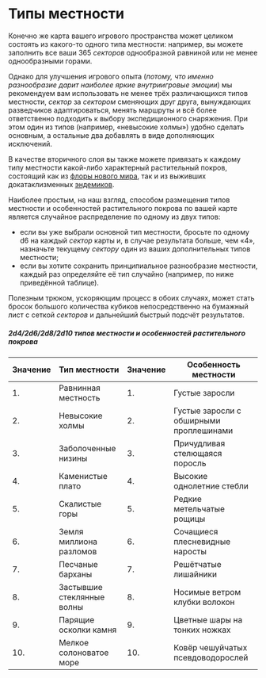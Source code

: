 # Типы местности
Конечно же карта вашего игрового пространства может целиком состоять из какого-то одного типа местности: например, вы можете заполнить все ваши 365 *секторов* однообразной равниной или не менее однообразными горами.

Однако для улучшения игрового опыта (*потому, что именно разнообразие дарит наиболее яркие внутриигровые эмоции*) мы рекомендуем вам использовать не менее трёх различающихся типов местности, *сектор* за *сектором* сменяющих друг друга, вынуждающих разведчиков адаптироваться, менять маршруты и всё более ответственно подходить к выбору экспедиционного снаряжения. При этом один из типов (например, «невысокие холмы») удобно сделать основным, а остальные два добавлять в виде дополняющих исключений.

В качестве вторичного слоя вы также можете привязать к каждому типу местности какой-либо характерный растительный покров, состоящий как из [флоры нового мира](/environment/environment_neoflora), так и из выживших докатаклизменных [эндемиков](/environment/environment_enclaves).

Наиболее простым, на наш взгляд, способом размещения типов местности и особенностей растительного покрова по вашей карте является случайное распределение по одному из двух типов:

- если вы уже выбрали основной тип местности, бросьте по одному d6 на каждый *сектор* карты и, в случае результата больше, чем «4», назначьте текущему *сектору* один из ваших дополнительных типов местности;
- если вы хотите сохранить принципиальное разнообразие местности, каждый раз определяйте её тип случайно (например, по ниже приведённой таблице).

Полезным трюком, ускоряющим процесс в обоих случаях, может стать бросок большого количества кубиков непосредственно на бумажный лист с сеткой *секторов* и дальнейший быстрый подсчёт результатов.


##### 2d4/2d6/2d8/2d10 типов местности и особенностей растительного покрова
|  Значение |  Тип местности | Значение  | Особенность местности  |
| ------------ | ------------ | ------------ | ------------ |
|  1. | Равнинная местность  | 1.  |  Густые заросли |
|2.	|Невысокие холмы |2. |Густые заросли с обширными проплешинами|
|3.	|Заболоченные низины|3.|Причудливая стелющаяся поросль|
|4.	|Каменистые плато|4.|	Высокие однолетние стебли|
|5.	|Скалистые горы	|5.|Редкие метельчатые рощицы|
|6.	|Земля миллиона разломов|6.|Сочащиеся плесневидные наросты|
|7.	|Песчаные барханы|7.|Решётчатые лишайники|
|8.	|Застывшие стеклянные волны|8.|Носимые ветром клубки волокон|
|9.|	Парящие осколки камня|9.|Цветные шары на тонких ножках|
|10.|	Мелкое солоноватое море	|10.|	Ковёр чешуйчатых псевдоводорослей|
